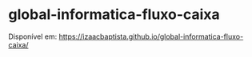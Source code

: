 # global-informatica-fluxo-caixa

Disponível em: https://izaacbaptista.github.io/global-informatica-fluxo-caixa/
